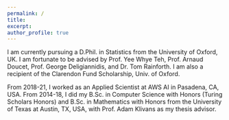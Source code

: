 ```yaml
---
permalink: /
title:
excerpt:
author_profile: true
---
```


I am currently pursuing a D.Phil. in Statistics from the University of Oxford, UK.
I am fortunate to be advised by Prof. Yee Whye Teh, Prof. Arnaud Doucet, Prof. George Deligiannidis, and Dr. Tom Rainforth.
I am also a recipient of the Clarendon Fund Scholarship, Univ. of Oxford.

From 2018-21, I worked as an Applied Scientist at AWS AI in Pasadena, CA, USA.
From 2014-18, I did my B.Sc. in Computer Science with Honors (Turing Scholars Honors) and B.Sc. in Mathematics with Honors from the University of Texas at Austin, TX, USA, with Prof. Adam Klivans as my thesis advisor.
